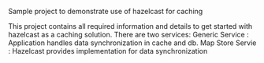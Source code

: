 Sample project to demonstrate use of hazelcast for caching

This project contains all required information and details to get started with hazelcast as a caching solution.
There are two services: 
Generic Service : Application handles data synchronization in cache and db. 
Map Store Servie : Hazelcast provides implementation for data synchronization
